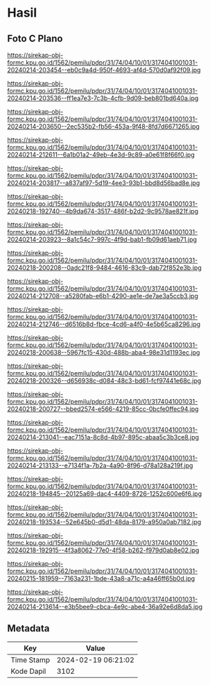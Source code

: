 # Hasil

## Foto C Plano

https://sirekap-obj-formc.kpu.go.id/1562/pemilu/pdpr/31/74/04/10/01/3174041001031-20240214-203454--eb0c9a4d-950f-4693-af4d-570d0af92f09.jpg

https://sirekap-obj-formc.kpu.go.id/1562/pemilu/pdpr/31/74/04/10/01/3174041001031-20240214-203536--ff1ea7e3-7c3b-4cfb-9d09-beb801bd640a.jpg

https://sirekap-obj-formc.kpu.go.id/1562/pemilu/pdpr/31/74/04/10/01/3174041001031-20240214-203650--2ec535b2-fb56-453a-9f48-8fd7d6671265.jpg

https://sirekap-obj-formc.kpu.go.id/1562/pemilu/pdpr/31/74/04/10/01/3174041001031-20240214-212611--6a1b01a2-49eb-4e3d-9c89-a0e61f8f66f0.jpg

https://sirekap-obj-formc.kpu.go.id/1562/pemilu/pdpr/31/74/04/10/01/3174041001031-20240214-203817--a837af97-5d19-4ee3-93b1-bbd8d56bad8e.jpg

https://sirekap-obj-formc.kpu.go.id/1562/pemilu/pdpr/31/74/04/10/01/3174041001031-20240218-192740--4b9da674-3517-486f-b2d2-9c9578ae821f.jpg

https://sirekap-obj-formc.kpu.go.id/1562/pemilu/pdpr/31/74/04/10/01/3174041001031-20240214-203923--8a1c54c7-997c-4f9d-bab1-fb09d61aeb71.jpg

https://sirekap-obj-formc.kpu.go.id/1562/pemilu/pdpr/31/74/04/10/01/3174041001031-20240218-200208--0adc21f8-9484-4616-83c9-dab72f852e3b.jpg

https://sirekap-obj-formc.kpu.go.id/1562/pemilu/pdpr/31/74/04/10/01/3174041001031-20240214-212708--a5280fab-e6b1-4290-ae1e-de7ae3a5ccb3.jpg

https://sirekap-obj-formc.kpu.go.id/1562/pemilu/pdpr/31/74/04/10/01/3174041001031-20240214-212746--d6516b8d-fbce-4cd6-a4f0-4e5b65ca8296.jpg

https://sirekap-obj-formc.kpu.go.id/1562/pemilu/pdpr/31/74/04/10/01/3174041001031-20240218-200638--5967fc15-430d-488b-aba4-98e31d1193ec.jpg

https://sirekap-obj-formc.kpu.go.id/1562/pemilu/pdpr/31/74/04/10/01/3174041001031-20240218-200326--d656938c-d084-48c3-bd61-fcf97441e68c.jpg

https://sirekap-obj-formc.kpu.go.id/1562/pemilu/pdpr/31/74/04/10/01/3174041001031-20240218-200727--bbed2574-e566-4219-85cc-0bcfe0ffec94.jpg

https://sirekap-obj-formc.kpu.go.id/1562/pemilu/pdpr/31/74/04/10/01/3174041001031-20240214-213041--eac7151a-8c8d-4b97-895c-abaa5c3b3ce8.jpg

https://sirekap-obj-formc.kpu.go.id/1562/pemilu/pdpr/31/74/04/10/01/3174041001031-20240214-213133--e7134f1a-7b2a-4a90-8f96-d78a128a219f.jpg

https://sirekap-obj-formc.kpu.go.id/1562/pemilu/pdpr/31/74/04/10/01/3174041001031-20240218-194845--20125a69-dac4-4409-8726-1252c600e6f6.jpg

https://sirekap-obj-formc.kpu.go.id/1562/pemilu/pdpr/31/74/04/10/01/3174041001031-20240218-193534--52e645b0-d5d1-48da-8179-a950a0ab7182.jpg

https://sirekap-obj-formc.kpu.go.id/1562/pemilu/pdpr/31/74/04/10/01/3174041001031-20240218-192915--4f3a8062-77e0-4f58-b262-f979d0ab8e02.jpg

https://sirekap-obj-formc.kpu.go.id/1562/pemilu/pdpr/31/74/04/10/01/3174041001031-20240215-181959--7163a231-1bde-43a8-a71c-a4a46ff65b0d.jpg

https://sirekap-obj-formc.kpu.go.id/1562/pemilu/pdpr/31/74/04/10/01/3174041001031-20240214-213614--e3b5bee9-cbca-4e9c-abe4-36a92e6d8da5.jpg


## Metadata

| Key        | Value               |
| ---------- | ------------------- |
| Time Stamp | 2024-02-19 06:21:02 |
| Kode Dapil | 3102                |



